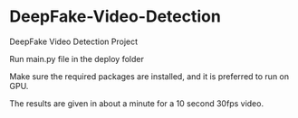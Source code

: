# DeepFake-Video-Detection
DeepFake Video Detection Project

Run main.py file in the deploy folder

Make sure the required packages are installed, and it is preferred to run on GPU.

The results are given in about a minute for a 10 second 30fps video.
